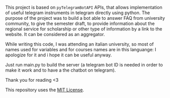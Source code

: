 This project is based on `pyTelegramBotAPI` APIs, that allows implementation of useful telegram instruments in telegram directly using python. The purpose of the project was to build a bot able to answer FAQ from university community, to give the semester draft, to provide information about the regional service for scholarship or other type of information by a link to the website. 
It can be considered as an aggregator. 

While writing this code, I was attending an italian university, so most of names used for variables and for courses names are in this languange: I apologize for it and i hope it can be useful anyway.

Just run main.py to build the server (a telegram bot ID is needed in order to make it work and to have a the chatbot on telegram).

Thank you for reading <3

This repository uses the [MIT License](/LICENSE).